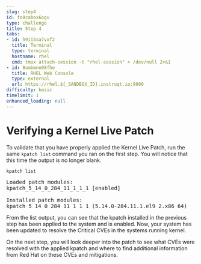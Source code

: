 ```yaml
---
slug: step4
id: fo8cabox6ogu
type: challenge
title: Step 4
tabs:
- id: h9iibsa7vxf2
  title: Terminal
  type: terminal
  hostname: rhel
  cmd: tmux attach-session -t "rhel-session" > /dev/null 2>&1
- id: 8umbmnn08fhe
  title: RHEL Web Console
  type: external
  url: https://rhel.${_SANDBOX_ID}.instruqt.io:9090
difficulty: basic
timelimit: 1
enhanced_loading: null
---
```

# Verifying a Kernel Live Patch

To validate that you have properly applied the Kernel Live Patch, run the
same `kpatch list` command you ran on the first step.  You will notice that
this time the output is no longer blank.

```bash,run
kpatch list
```

<pre class="file">
Loaded patch modules:
kpatch_5_14_0_284_11_1_1_1 [enabled]

Installed patch modules:
kpatch_5_14_0_284_11_1_1_1 (5.14.0-284.11.1.el9_2.x86_64)
</pre>

From the list output, you can see that the kpatch installed in the previous
step has been applied to the system and is enabled.  Now, your system has
been updated to resolve the Critical CVEs in the systems running kernel.

On the next step, you will look deeper into the patch to see what CVEs were
resolved with the applied kpatch and where to find additional information
from Red Hat on these CVEs and mitigations.
